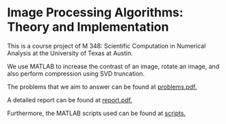 # Image Processing Algorithms: Theory and Implementation
This is a course project of M 348: Scientific Computation in Numerical Analysis at the University of Texas at Austin.

We use MATLAB to increase the contrast of an image, rotate an image, and also perform compression using SVD truncation.

The problems that we aim to answer can be found at [problems.pdf.](https://github.com/lee-wei-xuan/image_processing_algorithms/blob/main/problems.pdf)

A detailed report can be found at [report.pdf.](https://github.com/lee-wei-xuan/image_processing_algorithms/blob/main/report.pdf)

Furthermore, the MATLAB scripts used can be found at [scripts.](https://github.com/lee-wei-xuan/image_processing_algorithms/tree/main/scripts)
